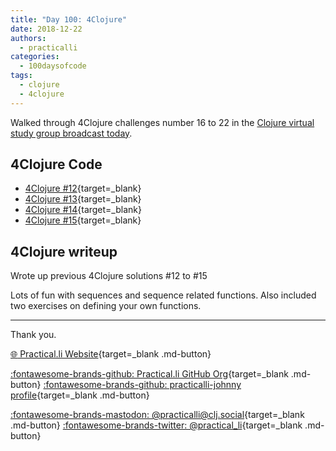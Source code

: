 ```yaml
---
title: "Day 100: 4Clojure"
date: 2018-12-22
authors:
  - practicalli
categories:
  - 100daysofcode
tags:
  - clojure
  - 4clojure
---
```


Walked through 4Clojure challenges number 16 to 22 in the [Clojure virtual study group broadcast today](https://youtu.be/8u8y73zh0w0).

<!-- more -->

## 4Clojure Code

- [4Clojure #12](https://github.com/jr0cket/four-clojure/commit/a4f7ca69f24ad1cb231c95d20c26136c06ce27dc){target=_blank}
- [4Clojure #13](https://github.com/jr0cket/four-clojure/commit/56c87fdca748adb7464df33a387be6591ef76cf1){target=_blank}
- [4Clojure #14](https://github.com/jr0cket/four-clojure/commit/53d671dc6453a66d2d7119547a1a969389e09cc7){target=_blank}
- [4Clojure #15](https://github.com/jr0cket/four-clojure/commit/6a612beaf26a050eb56f6fbcaa0e1be16c2ed0c1){target=_blank}

## 4Clojure writeup

Wrote up previous 4Clojure solutions #12 to #15

Lots of fun with sequences and sequence related functions.  Also included two exercises on defining your own functions.

---
Thank you.

[:globe_with_meridians: Practical.li Website](https://practical.li){target=_blank .md-button}

[:fontawesome-brands-github: Practical.li GitHub Org](https://github.com/practicalli){target=_blank .md-button}
[:fontawesome-brands-github: practicalli-johnny profile](https://github.com/practicalli-johnny){target=_blank .md-button}

[:fontawesome-brands-mastodon: @practicalli@clj.social](https://clj.social/@practicalli){target=_blank .md-button}
[:fontawesome-brands-twitter: @practical_li](https://twitter.com/practcial_li){target=_blank .md-button}

